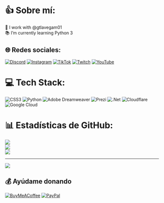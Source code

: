 # 👍 Sobre mí:
🚡 I work with @gtlavegam01<br>📚 I’m currently learning Python 3<br>

## 🌐 Redes sociales:
[![Discord](https://img.shields.io/badge/Discord-%237289DA.svg?logo=discord&logoColor=white)](htttps://discord.gg/palisus#6115) [![Instagram](https://img.shields.io/badge/Instagram-%23E4405F.svg?logo=Instagram&logoColor=white)](https://instagram.com/pablismb) [![TikTok](https://img.shields.io/badge/TikTok-%23000000.svg?logo=TikTok&logoColor=white)](https://tiktok.com/@pablismb) [![Twitch](https://img.shields.io/badge/Twitch-%239146FF.svg?logo=Twitch&logoColor=white)](https://twitch.tv/PablisMB) [![YouTube](https://img.shields.io/badge/YouTube-%23FF0000.svg?logo=YouTube&logoColor=white)](https://youtube.com/c/PablisMB) 

# 💻 Tech Stack:
![CSS3](https://img.shields.io/badge/css3-%231572B6.svg?style=for-the-badge&logo=css3&logoColor=white) ![Python](https://img.shields.io/badge/python-3670A0?style=for-the-badge&logo=python&logoColor=ffdd54) ![Adobe Dreamweaver](https://img.shields.io/badge/Adobe%20Dreamweaver-FF61F6.svg?style=for-the-badge&logo=Adobe%20Dreamweaver&logoColor=white) ![Prezi](https://img.shields.io/badge/Prezi-%23000000.svg?style=for-the-badge&logo=Prezi&logoColor=white) ![.Net](https://img.shields.io/badge/.NET-5C2D91?style=for-the-badge&logo=.net&logoColor=white) ![Cloudflare](https://img.shields.io/badge/Cloudflare-F38020?style=for-the-badge&logo=Cloudflare&logoColor=white) ![Google Cloud](https://img.shields.io/badge/Google%20Cloud-%234285F4.svg?style=for-the-badge&logo=google-cloud&logoColor=white)
# 📊 Estadísticas de GitHub:
![](https://github-readme-stats.vercel.app/api?username=PablisMB&theme=radical&hide_border=false&include_all_commits=false&count_private=false)<br/>
![](https://github-readme-streak-stats.herokuapp.com/?user=PablisMB&theme=radical&hide_border=false)<br/>
![](https://github-readme-stats.vercel.app/api/top-langs/?username=PablisMB&theme=radical&hide_border=false&include_all_commits=false&count_private=false&layout=compact)

---
[![](https://visitcount.itsvg.in/api?id=PablisMB&icon=0&color=0)](https://visitcount.itsvg.in)

  ## 💰 Ayúdame donando
  [![BuyMeACoffee](https://img.shields.io/badge/Buy%20Me%20a%20Coffee-ffdd00?style=for-the-badge&logo=buy-me-a-coffee&logoColor=black)](https://buymeacoffee.com/pablismb) [![PayPal](https://img.shields.io/badge/PayPal-00457C?style=for-the-badge&logo=paypal&logoColor=white)](https://paypal.me/pablismb) 
